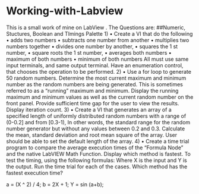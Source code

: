 # Working-with-Labview
This is a small work of mine on LabView .
The Questions are:
##Numeric, Stuctures, Boolean and TImings Palette
1)
• Create a VI that do the following
• adds two numbers
• subtracts one number from another
• multiplies two numbers together
• divides one number by another,
• squares the 1 st number,
• square roots the 1 st number,
• averages both numbers
• maximum of both numbers
• minimum of both numbers
All must use same input terminals, and same output terminal. Have an enumeration
control, that chooses the operation to be performed.
2)
• Use a for loop to generate 50 random numbers. Determine the most current maximum and
minimum number as the random numbers are being generated. This is sometimes referred
to as a “running” maximum and minimum. Display the running maximum and minimum
values as well as the current random number on the front panel. Provide sufficient time gap
for the user to view the results. Display iteration count.
3)
• Create a VI that generates an array of a specified length of uniformly distributed random
numbers with a range of (0-0.2] and from [0.3-1), In other words, the standard range for the
random number generator but without any values between 0.2 and 0.3. Calculate the
mean, standard deviation and root mean square of the array. User should be able to set the
default length of the array.
4)
• Create a time trial program to compare the average execution times of the “Formula Node”
and the native LabVIEW Math Function. Display which method is fastest. To test the timing,
using the following formulas:
Where X is the input and Y is the output. Run the time trial for each of the
cases. Which method has the fastest execution time?

a = (X ^ 2) / 4;
b = 2X + 1;
Y = sin (a+b);
